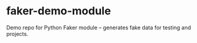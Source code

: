 # faker-demo-module
Demo repo for Python Faker module – generates fake data for testing and projects.
